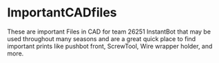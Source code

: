 # ImportantCADfiles
These are important Files in CAD for team 26251 InstantBot that may be used throughout many seasons and are a great quick place to find important prints like pushbot front, ScrewTool, Wire wrapper holder, and more.
